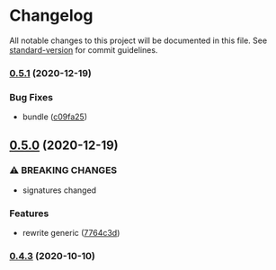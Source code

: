 # Changelog

All notable changes to this project will be documented in this file. See [standard-version](https://github.com/conventional-changelog/standard-version) for commit guidelines.

### [0.5.1](https://github.com/BlackGlory/json-rpc-proxy/compare/v0.5.0...v0.5.1) (2020-12-19)


### Bug Fixes

* bundle ([c09fa25](https://github.com/BlackGlory/json-rpc-proxy/commit/c09fa256ed73f8af8396cfeda08dabe24dcc1df5))

## [0.5.0](https://github.com/BlackGlory/json-rpc-proxy/compare/v0.4.3...v0.5.0) (2020-12-19)


### ⚠ BREAKING CHANGES

* signatures changed

### Features

* rewrite generic ([7764c3d](https://github.com/BlackGlory/json-rpc-proxy/commit/7764c3d98b20cdc9174ca0795172fa64b1f3db0d))

### [0.4.3](https://github.com/BlackGlory/json-rpc-proxy/compare/v0.4.2...v0.4.3) (2020-10-10)
